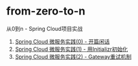 # from-zero-to-n
从0到n - Spring Cloud项目实战

1. [Spring Cloud 微服务实践(0) - 开篇闲话](https://xie.infoq.cn/article/2e804cfaf1084de339601f201)
2. [Spring Cloud 微服务实践(1) - 用Initializr初始化](https://xie.infoq.cn/article/b111205a9d05fef89525f8783)
3. [Spring Cloud 微服务实践(2) - Gateway重试机制](https://xie.infoq.cn/article/cd424bd23643af21a0c2eec42)
